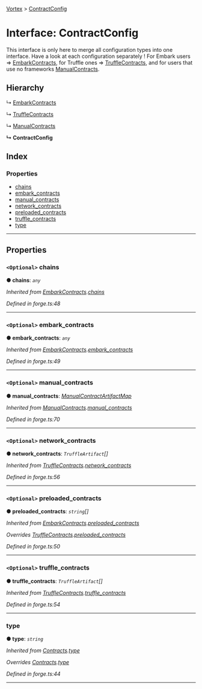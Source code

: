 [Vortex](../README.md) > [ContractConfig](../interfaces/contractconfig.md)

# Interface: ContractConfig

This interface is only here to merge all configuration types into one interface. Have a look at each configuration separately ! For Embark users => [EmbarkContracts](embarkcontracts.md), for Truffle ones => [TruffleContracts](trufflecontracts.md), and for users that use no frameworks [ManualContracts](manualcontracts.md).

## Hierarchy

↳  [EmbarkContracts](embarkcontracts.md)

↳  [TruffleContracts](trufflecontracts.md)

↳  [ManualContracts](manualcontracts.md)

**↳ ContractConfig**

## Index

### Properties

* [chains](contractconfig.md#chains)
* [embark_contracts](contractconfig.md#embark_contracts)
* [manual_contracts](contractconfig.md#manual_contracts)
* [network_contracts](contractconfig.md#network_contracts)
* [preloaded_contracts](contractconfig.md#preloaded_contracts)
* [truffle_contracts](contractconfig.md#truffle_contracts)
* [type](contractconfig.md#type)

---

## Properties

<a id="chains"></a>

### `<Optional>` chains

**● chains**: *`any`*

*Inherited from [EmbarkContracts](embarkcontracts.md).[chains](embarkcontracts.md#chains)*

*Defined in forge.ts:48*

___
<a id="embark_contracts"></a>

### `<Optional>` embark_contracts

**● embark_contracts**: *`any`*

*Inherited from [EmbarkContracts](embarkcontracts.md).[embark_contracts](embarkcontracts.md#embark_contracts)*

*Defined in forge.ts:49*

___
<a id="manual_contracts"></a>

### `<Optional>` manual_contracts

**● manual_contracts**: *[ManualContractArtifactMap](manualcontractartifactmap.md)*

*Inherited from [ManualContracts](manualcontracts.md).[manual_contracts](manualcontracts.md#manual_contracts)*

*Defined in forge.ts:70*

___
<a id="network_contracts"></a>

### `<Optional>` network_contracts

**● network_contracts**: *`TruffleArtifact`[]*

*Inherited from [TruffleContracts](trufflecontracts.md).[network_contracts](trufflecontracts.md#network_contracts)*

*Defined in forge.ts:56*

___
<a id="preloaded_contracts"></a>

### `<Optional>` preloaded_contracts

**● preloaded_contracts**: *`string`[]*

*Inherited from [EmbarkContracts](embarkcontracts.md).[preloaded_contracts](embarkcontracts.md#preloaded_contracts)*

*Overrides [TruffleContracts](trufflecontracts.md).[preloaded_contracts](trufflecontracts.md#preloaded_contracts)*

*Defined in forge.ts:50*

___
<a id="truffle_contracts"></a>

### `<Optional>` truffle_contracts

**● truffle_contracts**: *`TruffleArtifact`[]*

*Inherited from [TruffleContracts](trufflecontracts.md).[truffle_contracts](trufflecontracts.md#truffle_contracts)*

*Defined in forge.ts:54*

___
<a id="type"></a>

###  type

**● type**: *`string`*

*Inherited from [Contracts](contracts.md).[type](contracts.md#type)*

*Overrides [Contracts](contracts.md).[type](contracts.md#type)*

*Defined in forge.ts:44*

___

